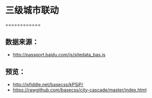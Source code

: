 # 三级城市联动
============

## 数据来源：

+ <http://passport.baidu.com/js/sitedata_bas.js>

## 预览：

+ <http://jsfiddle.net/basecss/kPSjP/>
+ <https://rawgithub.com/basecss/city-cascade/master/index.html>
